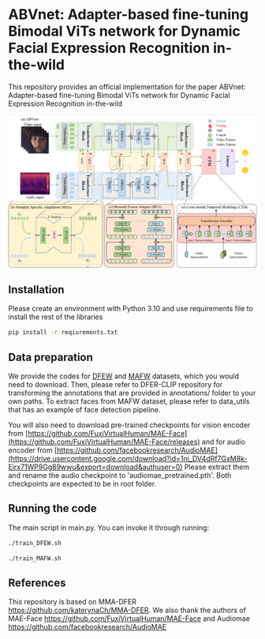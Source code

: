 
# ABVnet: Adapter-based fine-tuning Bimodal ViTs network for Dynamic Facial Expression Recognition in-the-wild

This repository provides an official implementation for the paper ABVnet: Adapter-based fine-tuning Bimodal ViTs network for Dynamic Facial Expression Recognition in-the-wild

![a](https://github.com/bohuiyang/ABVnet/blob/main/pic/arti.png)

## Installation

Please create an environment with Python 3.10 and use requirements file to install the rest of the libraries

```bash
pip install -r reqiurements.txt
```

## Data preparation

We provide the codes for [DFEW](https://dfew-dataset.github.io/) and [MAFW](https://mafw-database.github.io/MAFW/) datasets, which you would need to download. Then, please refer to DFER-CLIP repository for transforming the annotations that are provided in annotations/ folder to your own paths. To extract faces from MAFW dataset, please refer to data_utils that has an example of face detection pipeline. 

You will also need to download pre-trained checkpoints for vision encoder from [https://github.com/FuxiVirtualHuman/MAE-Face](https://github.com/FuxiVirtualHuman/MAE-Face/releases) and for audio encoder from [https://github.com/facebookresearch/AudioMAE](https://drive.usercontent.google.com/download?id=1ni_DV4dRf7GxM8k-Eirx71WP9Gg89wwu&export=download&authuser=0) Please extract them and rename the audio checkpoint to 'audiomae_pretrained.pth'. Both checkpoints are expected to be in root folder.

## Running the code

The main script in main.py. You can invoke it through running:
```bash
./train_DFEW.sh
```
```bash
./train_MAFW.sh
```



## References
This repository is based on MMA-DFER https://github.com/katerynaCh/MMA-DFER. We also thank the authors of MAE-Face https://github.com/FuxiVirtualHuman/MAE-Face and Audiomae https://github.com/facebookresearch/AudioMAE


